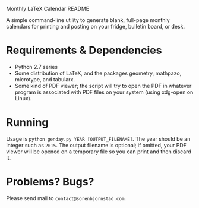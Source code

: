 Monthly LaTeX Calendar README

A simple command-line utility to generate blank, full-page monthly calendars
for printing and posting on your fridge, bulletin board, or desk.

Requirements & Dependencies
===========================

* Python 2.7 series
* Some distribution of LaTeX, and the packages geometry, mathpazo, microtype,
  and tabularx.
* Some kind of PDF viewer; the script will try to open the PDF in whatever
  program is associated with PDF files on your system (using xdg-open on
  Linux).


Running
=======

Usage is `python genday.py YEAR [OUTPUT_FILENAME]`. The year should be an integer such as `2015`. The output filename is optional; if omitted, your PDF viewer will be opened on a temporary file so you can print and then discard it.


Problems? Bugs?
================

Please send mail to `contact@sorenbjornstad.com`.
